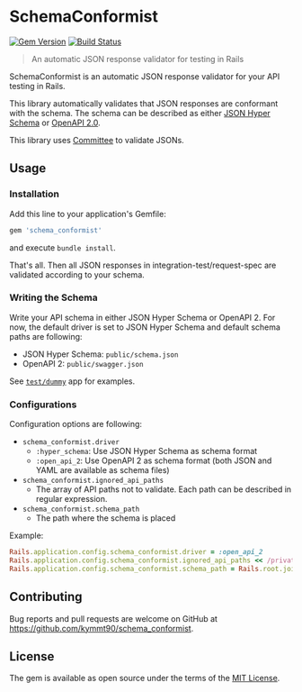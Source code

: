 # SchemaConformist

[![Gem Version](https://badge.fury.io/rb/schema_conformist.svg)](https://badge.fury.io/rb/schema_conformist) [![Build Status](https://travis-ci.org/kymmt90/schema_conformist.svg?branch=master)](https://travis-ci.org/kymmt90/schema_conformist)

> An automatic JSON response validator for testing in Rails

SchemaConformist is an automatic JSON response validator for your API testing in Rails.

This library automatically validates that JSON responses are conformant with the schema. The schema can be described as either [JSON Hyper Schema](http://json-schema.org/latest/json-schema-hypermedia.html) or [OpenAPI 2.0](https://github.com/OAI/OpenAPI-Specification/blob/master/versions/2.0.md).

This library uses [Committee](https://github.com/interagent/committee) to validate JSONs.
## Usage

### Installation

Add this line to your application's Gemfile:

```ruby
gem 'schema_conformist'
```

and execute `bundle install`.

That's all. Then all JSON responses in integration-test/request-spec are validated according to your schema.

### Writing the Schema

Write your API schema in either JSON Hyper Schema or OpenAPI 2. For now, the default driver is set to JSON Hyper Schema and default schema paths are following:

- JSON Hyper Schema: `public/schema.json`
- OpenAPI 2: `public/swagger.json`

See [`test/dummy`](https://github.com/kymmt90/schema_conformist/tree/master/test/dummy) app for examples.

### Configurations

Configuration options are following:

- `schema_conformist.driver`
  - `:hyper_schema`: Use JSON Hyper Schema as schema format
  - `:open_api_2`: Use OpenAPI 2 as schema format (both JSON and YAML are available as schema files)
- `schema_conformist.ignored_api_paths`
  - The array of API paths not to validate. Each path can be described in regular expression.
- `schema_conformist.schema_path`
  - The path where the schema is placed

Example:

```ruby
Rails.application.config.schema_conformist.driver = :open_api_2
Rails.application.config.schema_conformist.ignored_api_paths << /private/
Rails.application.config.schema_conformist.schema_path = Rails.root.join('doc', 'swagger.yaml')
```

## Contributing

Bug reports and pull requests are welcome on GitHub at https://github.com/kymmt90/schema_conformist.

## License

The gem is available as open source under the terms of the [MIT License](http://opensource.org/licenses/MIT).
